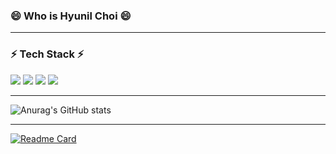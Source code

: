 ### 😄 Who is Hyunil Choi 😄


-------------
### ⚡ Tech Stack ⚡
<img src="https://img.shields.io/badge/{내용}-{배경 색깔}?style={스타일}&logo={로고이름}&logoColor={로고 색깔}"/>

<img src="https://img.shields.io/badge/Spring-6DB33F?style=flat&logo=Spring&logoColor=Black"/>
<img src="https://img.shields.io/badge/javaScript-F7DE1E?style=flat&logo=JavaScript&logoColor=Black"/>
<img src="https://img.shields.io/badge/Oracle-F80000?style=flat&logo=Oracle&logoColor=Black"/>

-------------
![Anurag's GitHub stats](https://github-readme-stats.vercel.app/api?username=Hyunilll&show_icons=true&theme=gruvbox)

-------------
[![Readme Card](https://github-readme-stats.vercel.app/api/pin/?username=anuraghazra&repo=github-readme-stats)](https://github.com/anuraghazra/github-readme-stats)

